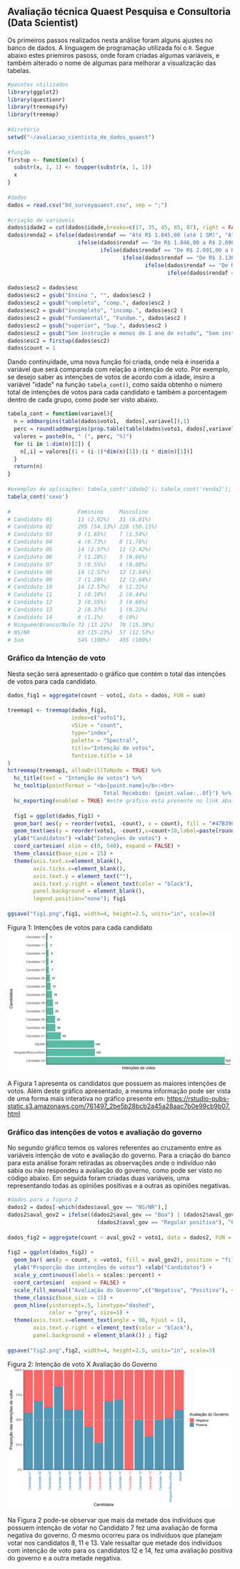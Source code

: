 ## Avaliação técnica Quaest Pesquisa e Consultoria (Data Scientist)

Os primeiros passos realizados nesta análise foram alguns ajustes no banco de dados. A linguagem de programação utilizada foi o `R`. Segue abaixo estes priemiros pasoss, onde foram criadas algumas variáveis, e também alterado o nome de algumas para melhorar a visualização das tabelas.
```R
#pacotes utilizados
library(ggplot2)
library(questionr)
library(treemapify)
library(treemap)

#diretório
setwd("~/avaliacao_cientista_de_dados_quaest")

#função
firstup <- function(x) {
  substr(x, 1, 1) <- toupper(substr(x, 1, 1))
  x
}

#dados
dados = read.csv("bd_surveyquaest.csv", sep = ";")

#criação de variáveis
dados$idade2 = cut(dados$idade,breaks=c(17, 35, 45, 65, 87), right = FALSE)
dados$renda2 = ifelse(dados$rendaf == "Até R$ 1.045,00 (até 1 SM)", "Até 1SM",
                      ifelse(dados$rendaf == "De R$ 1.046,00 a R$ 2.090,00 (+ de 1SM até 2 SM)", "+ 1 até 2SM",
                             ifelse(dados$rendaf == "De R$ 2.091,00 a R$ 3.135,00 (+ de 2SM até 3 SM)", "+ 2 até 3SM",
                                    ifelse(dados$rendaf == "De R$ 3.136,00 a R$ 5.225,00 (+ de 3SM até 5 SM)", "+ 3 até 5SM",
                                           ifelse(dados$rendaf == "De R$ 5.226,00 a R$ 10.450,00 (+ de 5SM até 10 SM)", "+ 5 até 10SM",
                                                  ifelse(dados$rendaf == "De R$ 10.451,00 a R$ 15.675,00 (+ de 10SM até 15 SM)", "+ 10 até 15SM" , "+ 15"))))))

dados$esc2 = dados$esc
dados$esc2 = gsub("Ensino ", "", dados$esc2 )
dados$esc2 = gsub("completo", "comp.", dados$esc2 )
dados$esc2 = gsub("incompleto", "incomp.", dados$esc2 )
dados$esc2 = gsub("fundamental", "Fundam.", dados$esc2 )
dados$esc2 = gsub("superior", "Sup.", dados$esc2 )
dados$esc2 = gsub("Sem instrução e menos de 1 ano de estudo", "Sem instr. e menos de 1 ano de estudo", dados$esc2 )
dados$esc2 = firstup(dados$esc2)
dados$count = 1
```


Dando continuidade, uma nova função foi criada, onde nela é inserida a variável que será comparada com relação a intenção de voto. Por exemplo, se desejo saber as intenções de votos de acordo com a idade, insiro a variável "idade" na função `tabela_cont()`, como saída obtenho o número total de intenções de votos para cada candidato e também a porcentagem dentro de cada grupo, como pode ser visto abaixo.
```R
tabela_cont = function(variavel){
  n = addmargins(table(dados$voto1,  dados[,variavel]),1)
  perc = round(addmargins(prop.table(table(dados$voto1, dados[,variavel]), margin=2)*100,1),2)
  valores = paste0(n, " (", perc, "%)")
  for (i in 1:dim(n)[2]) {
    n[,i] = valores[(1 + (i-1)*dim(n)[1]):(i * dim(n)[1])]
  }
  return(n)
}

#exemplos de aplicações: tabela_cont('idade2'); tabela_cont('renda2'); tabela_cont('esc2'); tabela_cont('aval_gov2')
tabela_cont('sexo')
                     
#                     Feminino     Masculino   
# Candidato 01        11 (2.02%)   31 (6.81%)  
# Candidato 02        295 (54.13%) 228 (50.11%)
# Candidato 03        9 (1.65%)    7 (1.54%)   
# Candidato 04        4 (0.73%)    8 (1.76%)   
# Candidato 05        14 (2.57%)   11 (2.42%)  
# Candidato 06        7 (1.28%)    3 (0.66%)   
# Candidato 07        3 (0.55%)    4 (0.88%)   
# Candidato 08        14 (2.57%)   12 (2.64%)  
# Candidato 09        7 (1.28%)    12 (2.64%)  
# Candidato 10        14 (2.57%)   6 (1.32%)   
# Candidato 11        1 (0.18%)    2 (0.44%)   
# Candidato 12        3 (0.55%)    3 (0.66%)   
# Candidato 13        2 (0.37%)    1 (0.22%)   
# Candidato 14        6 (1.1%)     0 (0%)      
# Ninguém/Branco/Nulo 72 (13.21%)  70 (15.38%) 
# NS/NR               83 (15.23%)  57 (12.53%) 
# Sum                 545 (100%)   455 (100%)  
```

### Gráfico da Intenção de voto
Nesta seção será apresentado o gráfico que contém o total das intenções de votos para cada candidato. 
```R
dados_fig1 = aggregate(count ~ voto1, data = dados, FUN = sum)

treemap1 <- treemap(dados_fig1, 
                    index=c("voto1"),  
                    vSize = "count",  
                    type="index", 
                    palette = "Spectral",  
                    title="Intenção de votos", 
                    fontsize.title = 14 
)
hctreemap(treemap1, allowDrillToNode = TRUE) %>% 
  hc_title(text = "Intenção de votos") %>% 
  hc_tooltip(pointFormat = "<b>{point.name}</b>:<br>
                              Total Recebido: {point.value:,.0f}") %>% 
  hc_exporting(enabled = TRUE) #este gráfico está presente no link abaixo
  
  fig1 = ggplot(dados_fig1) +
  geom_bar( aes(y = reorder(voto1, -count), x = count), fill = "#47B39C", alpha = .9,color="transparent", stat = "identity")+
  geom_text(aes(y = reorder(voto1, -count),x=count+10,label=paste(round(count,2))), size=4) +
  ylab("Candidatos") +xlab("Intenções de votos") + 
  coord_cartesian( xlim = c(0, 540), expand = FALSE) +
  theme_classic(base_size = 15) +
  theme(axis.text.x=element_blank(),
        axis.ticks.x=element_blank(),
        axis.text.y = element_text(""),
        axis.text.y.right = element_text(color = "black"),
        panel.background = element_blank(),
        legend.position="none"); fig1

ggsave("fig1.png",fig1, width=4, height=2.5, units="in", scale=3)
```

Figura 1: Intenções de votos para cada candidato
<img src="fig1.png" alt="hi" class="inline"/>

A Figura 1 apresenta os candidatos que possuem as maiores intenções de votos. Além deste gráfico apresentado, a mesma informação pode ser vista de uma forma mais interativa no gráfico presente em: https://rstudio-pubs-static.s3.amazonaws.com/761497_2be5b28bcb2a45a28aac7b0e99cb9b07.html

### Gráfico das intenções de votos e avaliação do governo
No segundo gráfico temos os valores referentes ao cruzamento entre as variáveis intenção de voto e avaliação do governo. Para a criação do banco para esta análise foram retiradas as observações onde o indivíduo não sabia ou não respondeu a avaliação do governo, como pode ser visto no código abaixo. Em seguida foram criadas duas variáveis, uma representando todas as opiniões positivas e a outras as opiniões negativas.

```R
#dados para a figura 2
dados2 = dados[-which(dados$aval_gov == "NS/NR"),]
dados2$aval_gov2 = ifelse((dados2$aval_gov == "Boa") | (dados2$aval_gov == "Ótima ") | 
                            (dados2$aval_gov == "Regular positiva"), "Positiva",  "Negativa") 
                            
dados_fig2 = aggregate(count ~ aval_gov2 + voto1, data = dados2, FUN = sum)

fig2 = ggplot(dados_fig2) +
  geom_bar( aes(y = count, x =voto1, fill = aval_gov2), position = "fill", alpha = .8,color="transparent", stat = "identity")+
  ylab("Proporção das intenções de votos") +xlab("Candidatos") + 
  scale_y_continuous(labels = scales::percent) +
  coord_cartesian(  expand = FALSE) +
  scale_fill_manual("Avaliação do Governo",c("Negativa", "Positiva"), values = c("#f94144", "#277da1" ))+
  theme_classic(base_size = 15) +
  geom_hline(yintercept=.5, linetype="dashed", 
             color = "grey", size=1) +
  theme(axis.text.x=element_text(angle = 90, hjust = 1),
        axis.text.y.right = element_text(color = "black"),
        panel.background = element_blank()) ; fig2

ggsave("fig2.png",fig2, width=4, height=2.5, units="in", scale=3)
```
Figura 2: Intenção de voto X Avaliação do Governo
<img src="fig2.png" alt="hi" class="inline"/>

Na Figura 2 pode-se observar que mais da metade dos indivíduos que possuem intenção de votar no Candidato 7 fez uma avaliação de forma negativa do governo. O mesmo ocorreu para os indivíduos que planejam votar nos candidatos 8, 11 e 13. Vale ressaltar que metade dos indivíduos com intenção de voto para os candidatos 12 e 14,  fez uma avaliação positiva do governo e a outra metade negativa.

